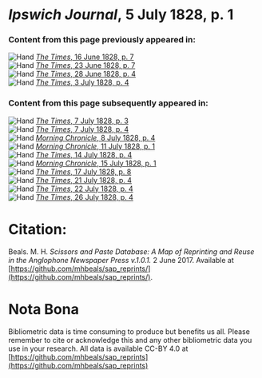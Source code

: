 # *Ipswich Journal*, 5 July 1828, p. 1  
  
### Content from this page previously appeared in:  
![Hand](http://scissorsandpaste.net/wp-content/uploads/2017/06/smallhandpointer.png) [*The Times*, 16 June 1828, p. 7](https://mhbeals.github.io/sap_html/The-Times/The-Times-16-June-1828-p-7)  
![Hand](http://scissorsandpaste.net/wp-content/uploads/2017/06/smallhandpointer.png) [*The Times*, 23 June 1828, p. 7](https://mhbeals.github.io/sap_html/The-Times/The-Times-23-June-1828-p-7)  
![Hand](http://scissorsandpaste.net/wp-content/uploads/2017/06/smallhandpointer.png) [*The Times*, 28 June 1828, p. 4](https://mhbeals.github.io/sap_html/The-Times/The-Times-28-June-1828-p-4)  
![Hand](http://scissorsandpaste.net/wp-content/uploads/2017/06/smallhandpointer.png) [*The Times*, 3 July 1828, p. 4](https://mhbeals.github.io/sap_html/The-Times/The-Times-3-July-1828-p-4)  
  
### Content from this page subsequently appeared in:  
![Hand](http://scissorsandpaste.net/wp-content/uploads/2017/06/smallhandpointer.png) [*The Times*, 7 July 1828, p. 3](https://mhbeals.github.io/sap_html/The-Times/The-Times-7-July-1828-p-3)  
![Hand](http://scissorsandpaste.net/wp-content/uploads/2017/06/smallhandpointer.png) [*The Times*, 7 July 1828, p. 4](https://mhbeals.github.io/sap_html/The-Times/The-Times-7-July-1828-p-4)  
![Hand](http://scissorsandpaste.net/wp-content/uploads/2017/06/smallhandpointer.png) [*Morning Chronicle*, 8 July 1828, p. 4](https://mhbeals.github.io/sap_html/Morning-Chronicle/Morning-Chronicle-8-July-1828-p-4)  
![Hand](http://scissorsandpaste.net/wp-content/uploads/2017/06/smallhandpointer.png) [*Morning Chronicle*, 11 July 1828, p. 1](https://mhbeals.github.io/sap_html/Morning-Chronicle/Morning-Chronicle-11-July-1828-p-1)  
![Hand](http://scissorsandpaste.net/wp-content/uploads/2017/06/smallhandpointer.png) [*The Times*, 14 July 1828, p. 4](https://mhbeals.github.io/sap_html/The-Times/The-Times-14-July-1828-p-4)  
![Hand](http://scissorsandpaste.net/wp-content/uploads/2017/06/smallhandpointer.png) [*Morning Chronicle*, 15 July 1828, p. 1](https://mhbeals.github.io/sap_html/Morning-Chronicle/Morning-Chronicle-15-July-1828-p-1)  
![Hand](http://scissorsandpaste.net/wp-content/uploads/2017/06/smallhandpointer.png) [*The Times*, 17 July 1828, p. 8](https://mhbeals.github.io/sap_html/The-Times/The-Times-17-July-1828-p-8)  
![Hand](http://scissorsandpaste.net/wp-content/uploads/2017/06/smallhandpointer.png) [*The Times*, 21 July 1828, p. 4](https://mhbeals.github.io/sap_html/The-Times/The-Times-21-July-1828-p-4)  
![Hand](http://scissorsandpaste.net/wp-content/uploads/2017/06/smallhandpointer.png) [*The Times*, 22 July 1828, p. 4](https://mhbeals.github.io/sap_html/The-Times/The-Times-22-July-1828-p-4)  
![Hand](http://scissorsandpaste.net/wp-content/uploads/2017/06/smallhandpointer.png) [*The Times*, 26 July 1828, p. 4](https://mhbeals.github.io/sap_html/The-Times/The-Times-26-July-1828-p-4)  


# Citation: 

Beals. M. H. *Scissors and Paste Database: A Map of Reprinting and Reuse in the Anglophone Newspaper Press v.1.0.1.* 2 June 2017. Available at [https://github.com/mhbeals/sap_reprints/](https://github.com/mhbeals/sap_reprints/). 

# Nota Bona

Bibliometric data is time consuming to produce but benefits us all. Please remember to cite or acknowledge this and any other bibliometric data you use in your research. All data is available CC-BY 4.0 at [https://github.com/mhbeals/sap_reprints](https://github.com/mhbeals/sap_reprints)